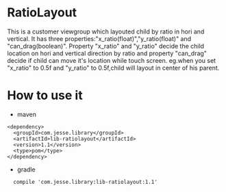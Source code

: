 # RatioLayout
This is a customer viewgroup which layouted child by ratio in hori and vertical. It has three properties:"x_ratio(float)","y_ratio(float)" and "can_drag(boolean)".
Property "x_ratio" and "y_ratio" decide the  child location on hori and vertical direction by ratio and property "can_drag" decide if child can move it's location while touch screen.
eg.when you set "x_ratio" to 0.5f and "y_ratio" to 0.5f,child will layout in center of his parent.

# How to use it
* maven
```
<dependency>
  <groupId>com.jesse.library</groupId>
  <artifactId>lib-ratiolayout</artifactId>
  <version>1.1</version>
  <type>pom</type>
</dependency>
```

* gradle
```
  compile 'com.jesse.library:lib-ratiolayout:1.1'
  ```
